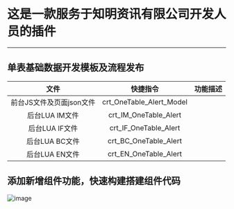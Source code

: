 # 这是一款服务于知明资讯有限公司开发人员的插件
----------------------------------------------------------------------------------------------------------------------
## 单表基础数据开发模板及流程发布
|文件              | 快捷指令                                    |功能描述                             |
|:-----:              | :------:                                    |:-----:                             |
|前台JS文件及页面json文件 | crt_OneTable_Alert_Model |    |创建初始单表弹出前台文件|
|后台LUA IM文件 | crt_IM_OneTable_Alert |    |创建初始单表弹出IM文件|
|后台LUA IF文件 | crt_IF_OneTable_Alert |    |创建初始单表弹出IF文件|
|后台LUA BC文件 | crt_BC_OneTable_Alert |    |创建初始单表弹出BC文件|
|后台LUA EN文件 | crt_EN_OneTable_Alert |    |创建初始单表弹出EN文件|

## 添加新增组件功能，快速构建搭建组件代码
![image](https://note.youdao.com/yws/api/personal/file/0A6F256BA493445B8451E1BFCC7C1AC7?method=download&shareKey=a8ff369e1cbd0f72ff332a3baebe7535)
